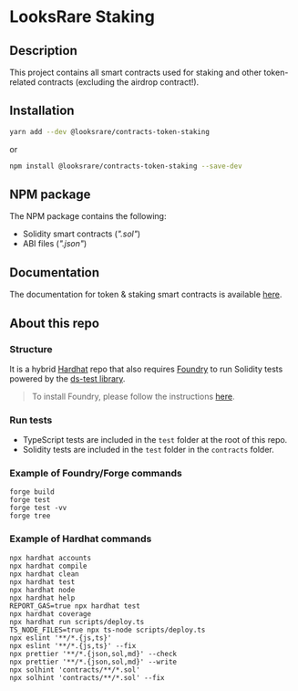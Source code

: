 # LooksRare Staking

## Description

This project contains all smart contracts used for staking and other token-related contracts (excluding the airdrop contract!).

## Installation

```bash
yarn add --dev @looksrare/contracts-token-staking
```

or

```bash
npm install @looksrare/contracts-token-staking --save-dev
```

## NPM package

The NPM package contains the following:

- Solidity smart contracts (_".sol"_)
- ABI files (_".json"_)

## Documentation

The documentation for token & staking smart contracts is available [here](https://docs.looksrare.org/developers/category/rewards-contracts).

## About this repo

### Structure

It is a hybrid [Hardhat](https://hardhat.org/) repo that also requires [Foundry](https://book.getfoundry.sh/index.html) to run Solidity tests powered by the [ds-test library](https://github.com/dapphub/ds-test/).

> To install Foundry, please follow the instructions [here](https://book.getfoundry.sh/getting-started/installation.html).

### Run tests

- TypeScript tests are included in the `test` folder at the root of this repo.
- Solidity tests are included in the `test` folder in the `contracts` folder.

### Example of Foundry/Forge commands

```shell
forge build
forge test
forge test -vv
forge tree
```

### Example of Hardhat commands

```shell
npx hardhat accounts
npx hardhat compile
npx hardhat clean
npx hardhat test
npx hardhat node
npx hardhat help
REPORT_GAS=true npx hardhat test
npx hardhat coverage
npx hardhat run scripts/deploy.ts
TS_NODE_FILES=true npx ts-node scripts/deploy.ts
npx eslint '**/*.{js,ts}'
npx eslint '**/*.{js,ts}' --fix
npx prettier '**/*.{json,sol,md}' --check
npx prettier '**/*.{json,sol,md}' --write
npx solhint 'contracts/**/*.sol'
npx solhint 'contracts/**/*.sol' --fix
```
